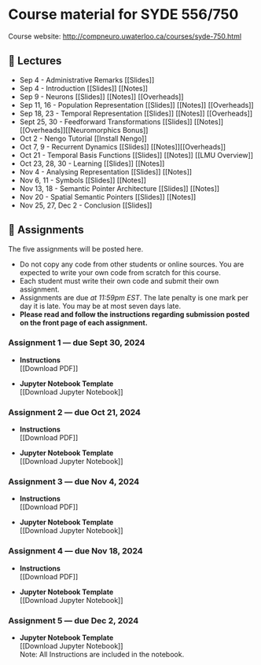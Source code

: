 # Course material for SYDE 556/750

Course website: http://compneuro.uwaterloo.ca/courses/syde-750.html

## 🎒 Lectures

- Sep 4 - Administrative Remarks [[Slides]<!--(https://github.com/celiasmith/syde556-f24/raw/master/lectures/lecture_00/syde556_lecture_00_slides_distr.pdf)-->]
- Sep 4 - Introduction [[Slides]<!--(https://github.com/celiasmith/syde556-f24/raw/master/lectures/lecture_01/syde556_lecture_01_slides_distr.pdf)-->] [[Notes]<!--(https://github.com/celiasmith/syde556-f24/raw/master/lectures/lecture_01/syde556_lecture_01_notes.pdf)-->]
- Sep 9 - Neurons [[Slides]<!--(https://github.com/celiasmith/syde556-f24/raw/master/lectures/lecture_02/syde556_lecture_02_slides_distr.pdf)-->] [[Notes]<!--(https://github.com/celiasmith/syde556-f24/raw/master/lectures/lecture_02/syde556_lecture_02_notes.pdf)-->] [[Overheads]<!--(https://github.com/celiasmith/syde556-f24/raw/master/notes/Lecture_2.pdf)-->]
- Sep 11, 16 - Population Representation [[Slides]<!--(https://github.com/celiasmith/syde556-f24/raw/master/lectures/lecture_03/syde556_lecture_03_slides_distr.pdf)-->] [[Notes]<!--(https://github.com/celiasmith/syde556-f24/raw/master/lectures/lecture_03/syde556_lecture_03_notes.pdf)-->] [[Overheads]<!--(https://github.com/celiasmith/syde556-f24/raw/master/notes/Lecture_3.pdf)-->]
- Sep 18, 23 - Temporal Representation [[Slides]<!--(https://github.com/celiasmith/syde556-f24/raw/master/lectures/lecture_04/syde556_lecture_04_slides_distr.pdf)-->] [[Notes]<!--(https://github.com/celiasmith/syde556-f24/raw/master/lectures/lecture_04/syde556_lecture_04_notes.pdf)-->] [[Overheads]<!--(https://github.com/celiasmith/syde556-f24/raw/master/notes/Lecture_4.pdf)-->]
- Sept 25, 30 - Feedforward Transformations [[Slides]<!--(https://github.com/celiasmith/syde556-f24/raw/master/lectures/lecture_05/syde556_lecture_05_slides_distr.pdf)-->] [[Notes]<!--(https://github.com/celiasmith/syde556-f24/raw/master/lectures/lecture_05/syde556_lecture_05_notes.pdf)-->][[Overheads]<!--(https://github.com/celiasmith/syde556-f24/raw/master/notes/Lecture_5.pdf)-->][[Neuromorphics Bonus]<!--(https://github.com/celiasmith/syde556-f24/raw/master/lectures/lecture_05/neuromorphics_intro_2022.pdf)-->]
- Oct 2 - Nengo Tutorial [[Install Nengo]<!--(https://www.nengo.ai/getting-started/)-->]
- Oct 7, 9 - Recurrent Dynamics [[Slides]<!--(https://github.com/celiasmith/syde556-f24/raw/master/lectures/lecture_06/syde556_lecture_06_slides_distr.pdf)-->] [[Notes]<!--(https://github.com/celiasmith/syde556-f24/raw/master/lectures/lecture_06/syde556_lecture_06_notes.pdf)-->][[Overheads]<!--(https://github.com/celiasmith/syde556-f24/raw/master/notes/Lecture_6.pdf)-->]
- Oct 21 - Temporal Basis Functions [[Slides]<!--(https://github.com/celiasmith/syde556-f24/raw/master/lectures/lecture_07/syde556_lecture_07_slides_distr.pdf)-->] [[Notes]<!--(https://github.com/celiasmith/syde556-f24/raw/master/lectures/lecture_07/syde556_lecture_07_notes.pdf)-->] [[LMU Overview]<!--(https://github.com/celiasmith/syde556-f24/raw/master/lectures/lecture_07/LMU%20Overview%20for%20SYDE%20556.pdf)-->]
- Oct 23, 28, 30 - Learning [[Slides]<!--(https://github.com/celiasmith/syde556-f24/raw/master/lectures/lecture_08/syde556_lecture_08_slides_distr.pdf)-->] [[Notes]<!--(https://github.com/celiasmith/syde556-f24/raw/master/lectures/lecture_08/syde556_lecture_08_notes.pdf)-->]
- Nov 4 - Analysing Representation [[Slides]<!--(https://github.com/celiasmith/syde556-f24/raw/master/lectures/lecture_09/syde556_lecture_09_slides_distr.pdf)-->] [[Notes]<!--(https://github.com/celiasmith/syde556-f24/raw/master/lectures/lecture_09/syde556_lecture_09_notes.pdf)-->]
- Nov 6, 11 - Symbols [[Slides]<!--(https://github.com/celiasmith/syde556-f24/raw/master/lectures/lecture_10/syde556_lecture_10_slides_distr.pdf)-->] [[Notes]<!--(https://github.com/celiasmith/syde556-f24/raw/master/lectures/lecture_10/syde556_lecture_10_notes.pdf)-->]
- Nov 13, 18 - Semantic Pointer Architecture [[Slides]<!--(https://github.com/celiasmith/syde556-f24/raw/master/lectures/lecture_11/syde556_lecture_11_slides_distr.pdf)-->] [[Notes]<!--(https://github.com/celiasmith/syde556-f24/raw/master/lectures/lecture_11/syde556_lecture_11_notes.pdf)-->]
- Nov 20 - Spatial Semantic Pointers [[Slides]<!--(https://github.com/celiasmith/syde556-f24/raw/master/lectures/lecture_14/syde556_lecture_14_slides.pdf)-->] [[Notes]<!--(https://github.com/celiasmith/syde556-f24/raw/master/lectures/lecture_14/syde556_lecture_14_notes.pdf)-->]
- Nov 25, 27, Dec 2 - Conclusion [[Slides]<!--(https://github.com/celiasmith/syde556-f24/raw/master/lectures/lecture_14/syde556_lecture_13_slides.pdf)-->]

## 📝 Assignments

The five assignments will be posted here.

 * Do not copy any code from other students or online sources.  You are expected to write your own code from scratch for this course.
 * Each student must write their own code and submit their own assignment.
 * Assignments are due _at 11:59pm EST_.  The late penalty is one mark per day it is late. You may be at most seven days late.
 * **Please read and follow the instructions regarding submission posted on the front page of each assignment.**
 
### Assignment 1 ― due Sept 30, 2024

-   **Instructions**  
  [[Download PDF]<!--(https://github.com/celiasmith/syde556-f24/raw/master/assignments/assignment_01/syde556_assignment_01.pdf)-->]

-   **Jupyter Notebook Template**  
  [[Download Jupyter Notebook]<!--(https://github.com/celiasmith/syde556-f24/raw/master/assignments/assignment_01/syde556_assignment_01_template.ipynb)-->]


### Assignment 2 ― due Oct 21, 2024

-   **Instructions**  
  [[Download PDF]<!--(https://github.com/celiasmith/syde556-f24/raw/master/assignments/assignment_02/syde556_assignment_02.pdf)-->]

-   **Jupyter Notebook Template**  
  [[Download Jupyter Notebook]<!--(https://github.com/celiasmith/syde556-f24/raw/master/assignments/assignment_02/syde556_assignment_02_template.ipynb)-->]

### Assignment 3 ― due Nov 4, 2024

-   **Instructions**  
  [[Download PDF]<!--(https://github.com/celiasmith/syde556-f24/raw/master/assignments/assignment_03/syde556_assignment_03.pdf)-->]

-   **Jupyter Notebook Template**  
  [[Download Jupyter Notebook]<!--(https://github.com/celiasmith/syde556-f24/raw/master/assignments/assignment_03/syde556_assignment_03_template.ipynb)-->]

### Assignment 4 ― due Nov 18, 2024

-   **Instructions**  
  [[Download PDF]<!--(https://github.com/celiasmith/syde556-f24/raaw/master/assignments/assignment_04/syde556_assignment_04.pdf)-->]

-   **Jupyter Notebook Template**  
  [[Download Jupyter Notebook]<!--(https://github.com/celiasmith/syde556-f24/raw/master/assignments/assignment_04/syde556_assignment_04_template.ipynb)-->]

### Assignment 5 ― due Dec 2, 2024

-   **Jupyter Notebook Template**  
  [[Download Jupyter Notebook]<!--(https://github.com/celiasmith/syde556-f24/raw/master/assignments/assignment_05/syde556_assignment_05_template.ipynb)-->]
  <br>Note: All Instructions are included in the notebook.
 

